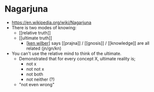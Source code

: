 # Nagarjuna

  - https://en.wikipedia.org/wiki/Nagarjuna
  - There is two modes of knowing:
    - [[relative truth]]
    - [[ultimate truth]]
      - [[ken wilber]] says [[prajna]] / [[gnosis]] / [[knowledge]] are all related (jn/gn/kn)
  - You can't use the relative mind to think of the ultimate. 
    - Demonstrated that for every concept X, ultimate reality is;
      - not x
      - not not x
      - not both
      - not neither (?)
    - "not even wrong"


[//begin]: # "Autogenerated link references for markdown compatibility"
[ken wilber]: ken-wilber "Ken Wilber"
[//end]: # "Autogenerated link references"